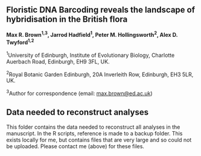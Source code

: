 ## Floristic DNA Barcoding reveals the landscape of hybridisation in the British flora

<b>Max R. Brown<sup>1,3</sup>, Jarrod Hadfield<sup>1</sup>, Peter M. Hollingsworth<sup>2</sup>, Alex D. Twyford<sup>1,2</sup></b>

<sup>1</sup>University of Edinburgh, Institute of Evolutionary Biology, Charlotte Auerbach Road, Edinburgh, EH9 3FL, UK.

<sup>2</sup>Royal Botanic Garden Edinburgh, 20A Inverleith Row, Edinburgh, EH3 5LR, UK.

<sup>3</sup>Author for correspondence (email: max.brown@ed.ac.uk)

## Data needed to reconstruct analyses

This folder contains the data needed to reconstruct all analyses in the manuscript. In the R scripts, reference is made to a backup folder. This exists locally for me, but contains files that are very large and so could not be uploaded. Please contact me (above) for these files.
